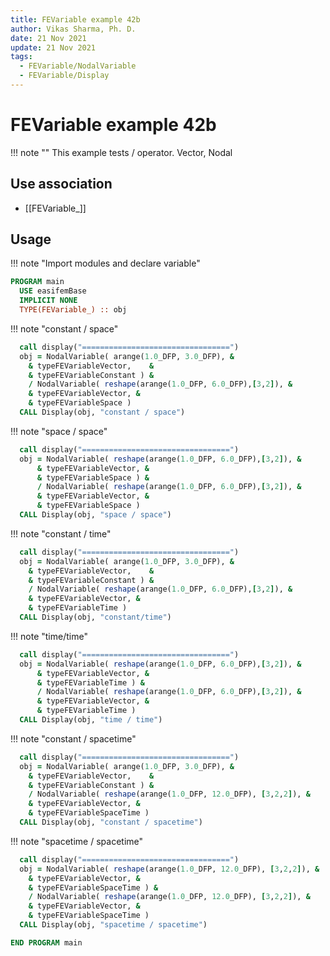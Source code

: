 ```yaml
---
title: FEVariable example 42b
author: Vikas Sharma, Ph. D.
date: 21 Nov 2021
update: 21 Nov 2021
tags:
  - FEVariable/NodalVariable
  - FEVariable/Display
---
```


# FEVariable example 42b

!!! note ""
    This example tests / operator. Vector, Nodal

## Use association

- [[FEVariable_]]

## Usage

!!! note "Import modules and declare variable"


```fortran
PROGRAM main
  USE easifemBase
  IMPLICIT NONE
  TYPE(FEVariable_) :: obj
```

!!! note "constant / space"

```fortran
  call display("=================================")
  obj = NodalVariable( arange(1.0_DFP, 3.0_DFP), &
    & typeFEVariableVector,    &
    & typeFEVariableConstant ) &
    / NodalVariable( reshape(arange(1.0_DFP, 6.0_DFP),[3,2]), &
    & typeFEVariableVector, &
    & typeFEVariableSpace )
  CALL Display(obj, "constant / space")
```

!!! note "space / space"

```fortran
  call display("=================================")
  obj = NodalVariable( reshape(arange(1.0_DFP, 6.0_DFP),[3,2]), &
      & typeFEVariableVector, &
      & typeFEVariableSpace ) &
      / NodalVariable( reshape(arange(1.0_DFP, 6.0_DFP),[3,2]), &
      & typeFEVariableVector, &
      & typeFEVariableSpace )
  CALL Display(obj, "space / space")
```

!!! note "constant / time"

```fortran
  call display("=================================")
  obj = NodalVariable( arange(1.0_DFP, 3.0_DFP), &
    & typeFEVariableVector,    &
    & typeFEVariableConstant ) &
    / NodalVariable( reshape(arange(1.0_DFP, 6.0_DFP),[3,2]), &
    & typeFEVariableVector, &
    & typeFEVariableTime )
  CALL Display(obj, "constant/time")
```

!!! note "time/time"

```fortran
  call display("=================================")
  obj = NodalVariable( reshape(arange(1.0_DFP, 6.0_DFP),[3,2]), &
      & typeFEVariableVector, &
      & typeFEVariableTime ) &
      / NodalVariable( reshape(arange(1.0_DFP, 6.0_DFP),[3,2]), &
      & typeFEVariableVector, &
      & typeFEVariableTime )
  CALL Display(obj, "time / time")
```

!!! note "constant / spacetime"

```fortran
  call display("=================================")
  obj = NodalVariable( arange(1.0_DFP, 3.0_DFP), &
    & typeFEVariableVector,    &
    & typeFEVariableConstant ) &
    / NodalVariable( reshape(arange(1.0_DFP, 12.0_DFP), [3,2,2]), &
    & typeFEVariableVector, &
    & typeFEVariableSpaceTime )
  CALL Display(obj, "constant / spacetime")
```

!!! note "spacetime / spacetime"

```fortran
  call display("=================================")
  obj = NodalVariable( reshape(arange(1.0_DFP, 12.0_DFP), [3,2,2]), &
    & typeFEVariableVector, &
    & typeFEVariableSpaceTime ) &
    / NodalVariable( reshape(arange(1.0_DFP, 12.0_DFP), [3,2,2]), &
    & typeFEVariableVector, &
    & typeFEVariableSpaceTime )
  CALL Display(obj, "spacetime / spacetime")
```


```fortran
END PROGRAM main
```
